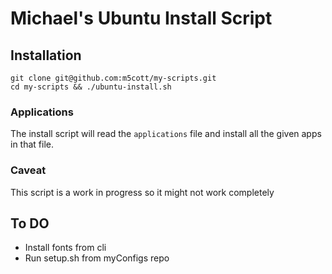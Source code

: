 # Michael's Ubuntu Install Script

## Installation
```
git clone git@github.com:m5cott/my-scripts.git
cd my-scripts && ./ubuntu-install.sh
```

### Applications
The install script will read the `applications` file and install all the given apps in that file.

### Caveat
This script is a work in progress so it might not work completely

## To DO
+ Install fonts from cli
+ Run setup.sh from myConfigs repo